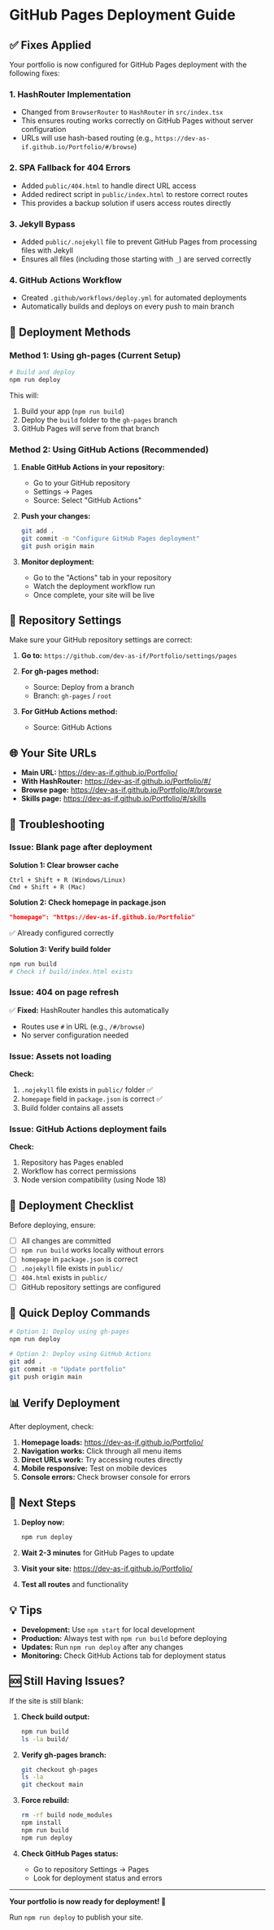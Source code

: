 # GitHub Pages Deployment Guide

## ✅ Fixes Applied

Your portfolio is now configured for GitHub Pages deployment with the following fixes:

### 1. **HashRouter Implementation**
- Changed from `BrowserRouter` to `HashRouter` in `src/index.tsx`
- This ensures routing works correctly on GitHub Pages without server configuration
- URLs will use hash-based routing (e.g., `https://dev-as-if.github.io/Portfolio/#/browse`)

### 2. **SPA Fallback for 404 Errors**
- Added `public/404.html` to handle direct URL access
- Added redirect script in `public/index.html` to restore correct routes
- This provides a backup solution if users access routes directly

### 3. **Jekyll Bypass**
- Added `public/.nojekyll` file to prevent GitHub Pages from processing files with Jekyll
- Ensures all files (including those starting with `_`) are served correctly

### 4. **GitHub Actions Workflow**
- Created `.github/workflows/deploy.yml` for automated deployments
- Automatically builds and deploys on every push to main branch

## 🚀 Deployment Methods

### Method 1: Using gh-pages (Current Setup)

```bash
# Build and deploy
npm run deploy
```

This will:
1. Build your app (`npm run build`)
2. Deploy the `build` folder to the `gh-pages` branch
3. GitHub Pages will serve from that branch

### Method 2: Using GitHub Actions (Recommended)

1. **Enable GitHub Actions in your repository:**
   - Go to your GitHub repository
   - Settings → Pages
   - Source: Select "GitHub Actions"

2. **Push your changes:**
   ```bash
   git add .
   git commit -m "Configure GitHub Pages deployment"
   git push origin main
   ```

3. **Monitor deployment:**
   - Go to the "Actions" tab in your repository
   - Watch the deployment workflow run
   - Once complete, your site will be live

## 🔧 Repository Settings

Make sure your GitHub repository settings are correct:

1. **Go to:** `https://github.com/dev-as-if/Portfolio/settings/pages`

2. **For gh-pages method:**
   - Source: Deploy from a branch
   - Branch: `gh-pages` / `root`

3. **For GitHub Actions method:**
   - Source: GitHub Actions

## 🌐 Your Site URLs

- **Main URL:** https://dev-as-if.github.io/Portfolio/
- **With HashRouter:** https://dev-as-if.github.io/Portfolio/#/
- **Browse page:** https://dev-as-if.github.io/Portfolio/#/browse
- **Skills page:** https://dev-as-if.github.io/Portfolio/#/skills

## 🐛 Troubleshooting

### Issue: Blank page after deployment

**Solution 1: Clear browser cache**
```
Ctrl + Shift + R (Windows/Linux)
Cmd + Shift + R (Mac)
```

**Solution 2: Check homepage in package.json**
```json
"homepage": "https://dev-as-if.github.io/Portfolio"
```
✅ Already configured correctly

**Solution 3: Verify build folder**
```bash
npm run build
# Check if build/index.html exists
```

### Issue: 404 on page refresh

✅ **Fixed:** HashRouter handles this automatically
- Routes use `#` in URL (e.g., `/#/browse`)
- No server configuration needed

### Issue: Assets not loading

**Check:**
1. `.nojekyll` file exists in `public/` folder ✅
2. `homepage` field in `package.json` is correct ✅
3. Build folder contains all assets

### Issue: GitHub Actions deployment fails

**Check:**
1. Repository has Pages enabled
2. Workflow has correct permissions
3. Node version compatibility (using Node 18)

## 📝 Deployment Checklist

Before deploying, ensure:

- [ ] All changes are committed
- [ ] `npm run build` works locally without errors
- [ ] `homepage` in `package.json` is correct
- [ ] `.nojekyll` file exists in `public/`
- [ ] `404.html` exists in `public/`
- [ ] GitHub repository settings are configured

## 🔄 Quick Deploy Commands

```bash
# Option 1: Deploy using gh-pages
npm run deploy

# Option 2: Deploy using GitHub Actions
git add .
git commit -m "Update portfolio"
git push origin main
```

## 📊 Verify Deployment

After deployment, check:

1. **Homepage loads:** https://dev-as-if.github.io/Portfolio/
2. **Navigation works:** Click through all menu items
3. **Direct URLs work:** Try accessing routes directly
4. **Mobile responsive:** Test on mobile devices
5. **Console errors:** Check browser console for errors

## 🎯 Next Steps

1. **Deploy now:**
   ```bash
   npm run deploy
   ```

2. **Wait 2-3 minutes** for GitHub Pages to update

3. **Visit your site:** https://dev-as-if.github.io/Portfolio/

4. **Test all routes** and functionality

## 💡 Tips

- **Development:** Use `npm start` for local development
- **Production:** Always test with `npm run build` before deploying
- **Updates:** Run `npm run deploy` after any changes
- **Monitoring:** Check GitHub Actions tab for deployment status

## 🆘 Still Having Issues?

If the site is still blank:

1. **Check build output:**
   ```bash
   npm run build
   ls -la build/
   ```

2. **Verify gh-pages branch:**
   ```bash
   git checkout gh-pages
   ls -la
   git checkout main
   ```

3. **Force rebuild:**
   ```bash
   rm -rf build node_modules
   npm install
   npm run build
   npm run deploy
   ```

4. **Check GitHub Pages status:**
   - Go to repository Settings → Pages
   - Look for deployment status and errors

---

**Your portfolio is now ready for deployment! 🎉**

Run `npm run deploy` to publish your site.
